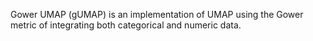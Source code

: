 Gower UMAP (gUMAP) is an implementation of UMAP using the Gower metric of integrating both categorical and numeric data.
